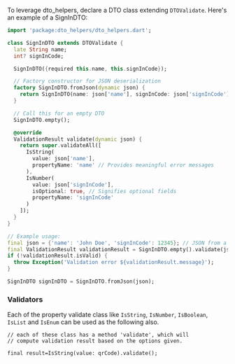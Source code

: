 To leverage dto_helpers, declare a DTO class extending `DTOValidate`. Here's an example of a SignInDTO:

```dart
import 'package:dto_helpers/dto_helpers.dart';

class SignInDTO extends DTOValidate {
  late String name;
  int? signInCode;

  SignInDTO({required this.name, this.signInCode});

  // Factory constructor for JSON deserialization
  factory SignInDTO.fromJson(dynamic json) {
    return SignInDTO(name: json['name'], signInCode: json['signInCode']);
  }

  // Call this for an empty DTO
  SignInDTO.empty();

  @override
  ValidationResult validate(dynamic json) {
    return super.validateAll([
      IsString(
        value: json['name'],
        propertyName: 'name' // Provides meaningful error messages
      ),
      IsNumber(
        value: json['signInCode'],
        isOptional: true, // Signifies optional fields
        propertyName: 'signInCode'
      )
    ]);
  }
}

// Example usage:
final json = {'name': 'John Doe', 'signInCode': 12345}; // JSON from a network request
final ValidationResult validationResult = SignInDTO.empty().validate(json);
if (!validationResult.isValid) {
  throw Exception('Validation error ${validationResult.message}');
}

SignInDTO signInDTO = SignInDTO.fromJson(json);

```

### Validators

Each of the property validate class like `IsString`, `IsNumber`, `IsBoolean`, `IsList` and `IsEnum` can be used as the following also.

```
// each of these class has a method 'validate', which will
// compute validation result based on the options given.

final result=IsString(value: qrCode).validate();

```
